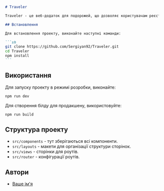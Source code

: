 ````markdown
# Traveler

Traveler - це веб-додаток для подорожей, що дозволяє користувачам реєструватися, входити в систему, змінювати мову інтерфейсу та багато іншого.

## Встановлення

Для встановлення проекту, виконайте наступні команди:

```sh
git clone https://github.com/Sergiyan92/Traveler.git
cd Traveler
npm install
```
````

## Використання

Для запуску проекту в режимі розробки, виконайте:

```sh
npm run dev
```

Для створення білду для продакшену, використовуйте:

```sh
npm run build
```

## Структура проекту

- `src/components` - тут зберігаються всі компоненти.
- `src/layouts` - макети для організації структури сторінок.
- `src/views` - сторінки для роутів.
- `src/router` - конфігурації роутів.

## Автори

- [Ваше ім'я](https://github.com/Sergiyan92/)
